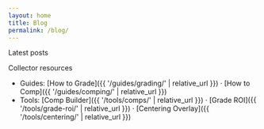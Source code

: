 ```yaml
---
layout: home
title: Blog
permalink: /blog/
---
```


Latest posts

Collector resources
- Guides: [How to Grade]({{ '/guides/grading/' | relative_url }}) · [How to Comp]({{ '/guides/comping/' | relative_url }})
- Tools: [Comp Builder]({{ '/tools/comps/' | relative_url }}) · [Grade ROI]({{ '/tools/grade-roi/' | relative_url }}) · [Centering Overlay]({{ '/tools/centering/' | relative_url }})
